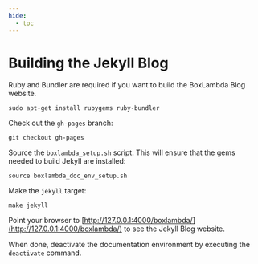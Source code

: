 ```yaml
---
hide:
  - toc
---
```


# Building the Jekyll Blog

Ruby and Bundler are required if you want to build the BoxLambda Blog website.
```
sudo apt-get install rubygems ruby-bundler
```

Check out the `gh-pages` branch:
```
git checkout gh-pages
```

Source the `boxlambda_setup.sh` script. This will ensure that the gems needed to build Jekyll are installed:
```
source boxlambda_doc_env_setup.sh
```

Make the `jekyll` target:
```
make jekyll
```

Point your browser to [http://127.0.0.1:4000/boxlambda/](http://127.0.0.1:4000/boxlambda/) to see the Jekyll Blog website.

When done, deactivate the documentation environment by executing the `deactivate` command.

